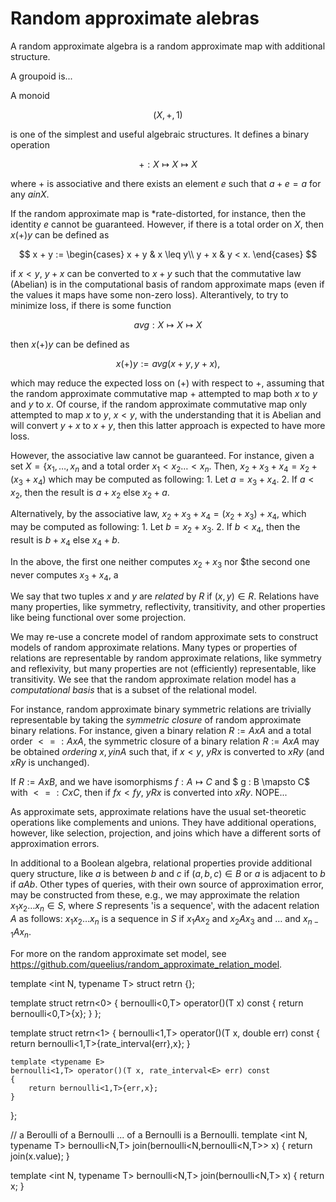 # Random approximate alebras

A random approximate algebra is a random approximate map with additional
structure.

A groupoid is...

A monoid

$$
    (X,+,1)
$$

is one of the simplest and useful algebraic structures.
It defines a binary operation

$$
    + : X \mapsto X \mapsto X
$$

where $+$ is associative and there exists an element $e$ such that
$a + e = a$ for any $a in X$.

If the random approximate map is *rate-distorted, for instance, then
the identity $e$ cannot be guaranteed. However, if there is a total
order on $X$, then $x (+) y$ can be defined as

$$
x + y :=
\begin{cases}
    x + y & x \leq y\\
    y + x & y < x.
\end{cases}
$$

if $x < y$, $y + x$ can be converted to $x + y$
such that the commutative law (Abelian) is in the computational basis
of random approximate maps (even if the values it maps have some non-zero loss). Alterantively, to try to minimize loss, if there is some function

$$
    avg : X \mapsto X \mapsto X
$$

then $x (+) y$ can be defined as

$$
    x (+) y := avg(x + y, y + x),
$$

which may reduce the expected loss on $(+)$ with respect to $+$,
assuming that the random approximate commutative map $+$ attempted to map both $x$ to $y$ and $y$ to $x$. Of course, if the random approximate commutative map only attempted to map $x$ to $y$, $x < y$, with the understanding that it is Abelian and will convert $y + x$ to $x + y$, then this latter approach is expected to have more loss.

However, the associative law cannot be guaranteed. For instance, given a set $X = \{x_1,\ldots,x_n$ and a total order $x_1 < x_2 \ldots < x_n$. Then, $x_2 + x_3 + x_4 = x_2 + (x_3 + x_4)$ which may be computed as following:
    1. Let $a = x_3 + x_4$.
    2. If $a < x_2$, then the result is $a + x_2$ else $x_2 + a$.

Alternatively, by the associative law, $x_2 + x_3 + x_4 = (x_2 + x_3) + x_4$, which may be computed as following:
    1. Let $b = x_2 + x_3$.
    2. If $b < x_4$, then the result is $b + x_4$ else $x_4 + b$.

In the above, the first one neither computes $x_2 + x_3$ nor $the second
one never computes $x_3 + x_4$, a







We say that two tuples $x$ and $y$ are *related* by $R$ if $(x,y) \in R$. Relations have many properties, like symmetry,
reflectivity, transitivity, and other properties like being functional
over some projection.

We may re-use a concrete model of random approximate sets to construct
models of random approximate relations. Many types or properties of
relations are representable by random approximate relations,
like symmetry and reflexivity, but many properties are not (efficiently)
representable, like transitivity. We see that the random approximate relation model has
a *computational basis* that is a subset of the relational model.

For instance, random approximate binary symmetric relations are trivially
representable by taking the *symmetric closure* of random approximate
binary relations. For instance, given a binary relation $R := A x A$ and
a total order $<= : A x A$, the symmetric closure of a binary relation
$R := A x A$ may be obtained *ordering* $x,y in A$ such that, if $x < y$,
$y R x$ is converted to $x R y$ (and $x R y$ is unchanged).

If $R := A x B$, and we have isomorphisms $f : A \mapsto C$ and $ g : B \mapsto C$
with $<= : C x C$, then if $f x < f y$, $y R x$ is converted into $x R y$.
NOPE...

As approximate sets, approximate relations have the usual set-theoretic
operations like complements and unions. They have additional operations,
however, like selection, projection, and joins which have a different
sorts of approximation errors.

In additional to a Boolean algebra, relational properties
provide additional query structure, like $a$ is between $b$ and $c$
if $(a,b,c) \in B$ or $a$ is adjacent to $b$ if $a A b$. Other types
of queries, with their own source of approximation error, may
be constructed from these, e.g., we may approximate the relation
$x_1 x_2 \ldots x_n \in S$, where $S$ represents 'is a sequence',
with the adacent relation $A$ as follows: $x_1 x_2 \ldots x_n$ is
a sequence in $S$ if $x_1 A x_2$ and $x_2 A x_3$ and $\ldots$ and
$x_{n-1} A x_n$.

For more on the random approximate set model, see
https://github.com/queelius/random_approximate_relation_model.






















template <int N, typename T>
struct retrn {};

template <typename T>
struct retrn<0>
{
    bernoulli<0,T> operator()(T x) const
    {
        return bernoulli<0,T>{x};
    }
};

template <typename T>
struct retrn<1>
{
    bernoulli<1,T> operator()(T x, double err) const
    {
        return bernoulli<1,T>{rate_interval<E>{err},x};
    }

    template <typename E>
    bernoulli<1,T> operator()(T x, rate_interval<E> err) const
    {
        return bernoulli<1,T>{err,x};
    }
};


// a Beroulli of a Bernoulli ... of a Bernoulli is a Bernoulli.
template <int N, typename T>
bernoulli<N,T> join(bernoulli<N,bernoulli<N,T>> x)
{
    return join(x.value);
}

template <int N, typename T>
bernoulli<N,T> join(bernoulli<N,T> x)
{
    return x;
}
